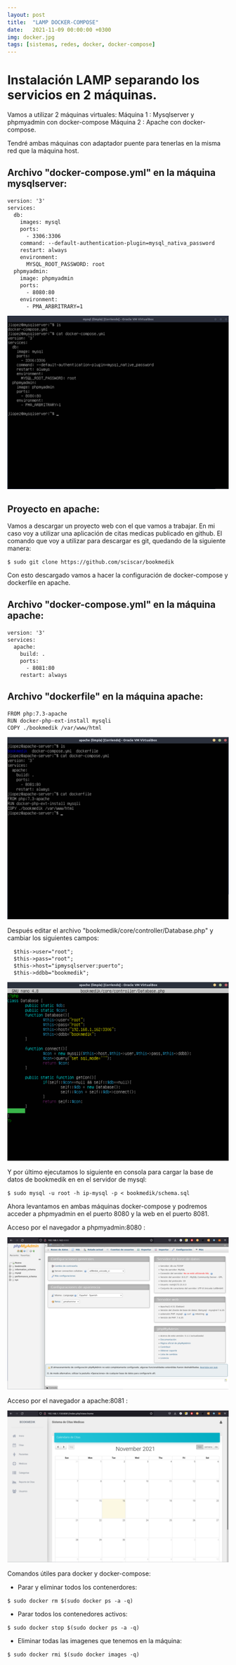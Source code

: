 ```yaml
---
layout: post
title:  "LAMP DOCKER-COMPOSE"
date:   2021-11-09 00:00:00 +0300
img: docker.jpg
tags: [sistemas, redes, docker, docker-compose]
---
```

# Instalación LAMP separando los servicios en 2 máquinas.

Vamos a utilizar 2 máquinas virtuales:
Máquina 1 : Mysqlserver y phpmyadmin con docker-compose
Máquina 2 : Apache con docker-compose.

Tendré ambas máquinas con adaptador puente para tenerlas en la misma red que la máquina host.

## Archivo "docker-compose.yml" en la máquina mysqlserver:

```code
version: '3'
services:
  db:
    images: mysql
    ports:
      - 3306:3306
    command: --default-authentication-plugin=mysql_nativa_password
    restart: always
    environment:
      MYSQL_ROOT_PASSWORD: root
  phpmyadmin:
    image: phpmyadmin
    ports:
      - 8080:80
    environment:
      - PMA_ARBRITRARY=1
```

![mysql](https://github.com/jloopez/jloopez.github.io/blob/master/assets/img/mysql.jpg?raw=true)

## Proyecto en apache:

Vamos a descargar un proyecto web con el que vamos a trabajar. En mi caso voy a utilizar una aplicación de citas medicas publicado en github. El comando que voy a utilizar para descargar es git, quedando de la siguiente manera:

```code
$ sudo git clone https://github.com/sciscar/bookmedik
```
Con esto descargado vamos a hacer la configuración de docker-compose y dockerfile en apache.

## Archivo "docker-compose.yml" en la máquina apache:

```code
version: '3'
services:
  apache:
    build: .
    ports:
      - 8081:80
    restart: always
```

## Archivo "dockerfile" en la máquina apache:

```code
FROM php:7.3-apache
RUN docker-php-ext-install mysqli
COPY ./bookmedik /var/www/html
```

![apache](https://github.com/jloopez/jloopez.github.io/blob/master/assets/img/apache.png?raw=true)

Después editar el archivo "bookmedik/core/controller/Database.php" y cambiar los siguientes campos:

```code
  $this->user="root";
  $this->pass="root";
  $this->host="ipmysqlserver:puerto";
  $this->ddbb="bookmedik";
```

![databasephp](https://github.com/jloopez/jloopez.github.io/blob/master/assets/img/databasephp.png?raw=true)

Y por último ejecutamos lo siguiente en consola para cargar la base de datos de bookmedik en en el servidor de mysql:

```code
$ sudo mysql -u root -h ip-mysql -p < bookmedik/schema.sql
```

Ahora levantamos en ambas máquinas docker-compose y podremos acceder a phpmyadmin en el puerto 8080 y la web en el puerto 8081.

Acceso por el navegador a phpmyadmin:8080 :

![databasephp](https://github.com/jloopez/jloopez.github.io/blob/master/assets/img/phpmyadmin.png?raw=true)

Acceso por el navegador a apache:8081 :

![databasephp](https://github.com/jloopez/jloopez.github.io/blob/master/assets/img/bookmedik.png?raw=true)

Comandos útiles para docker y docker-compose:

- Parar y eliminar todos los contenerdores: 
```code
$ sudo docker rm $(sudo docker ps -a -q)
```
- Parar todos los contenedores activos: 
```code
$ sudo docker stop $(sudo docker ps -a -q)
```
- Eliminar todas las imagenes que tenemos en la máquina: 
```code
$ sudo docker rmi $(sudo docker images -q)
```


